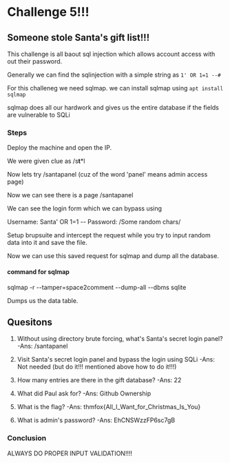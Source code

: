 # Challenge 5!!!
## Someone stole Santa's gift list!!!

This challenge is all baout sql injection which allows account access with out their password.

Generally we can find the sqlinjection with a simple string as `1' OR 1=1 --#`

For this challeneg we need sqlmap. we can install sqlmap using `apt install sqlmap`

sqlmap does all our hardwork and gives us the entire database if the fields are vulnerable to SQLi

### Steps

Deploy the machine and open the IP.

We were given clue as /s**t***l

Now lets try /santapanel (cuz of the word 'panel' means admin access page) 

Now we can see there is a page /santapanel


We can see the login form which we can bypass using

Username: Santa' OR 1=1 --
Password: /Some random chars/

Setup brupsuite and intercept the request while you try to input random data into it and save the file. 

Now we can use this saved request for sqlmap and dump all the database.

#### command for sqlmap

sqlmap -r <Filename>--tamper=space2comment --dump-all --dbms sqlite

Dumps us the data table.

## Quesitons
1. Without using directory brute forcing, what's Santa's secret login panel?
	-Ans: /santapanel

2. Visit Santa's secret login panel and bypass the login using SQLi
	-Ans: Not needed (but do it!!! mentioned above how to do it!!!)

3. How many entries are there in the gift database?
	-Ans: 22

4. What did Paul ask for?
	-Ans: Github Ownership

5. What is the flag?
	-Ans: thmfox{All_I_Want_for_Christmas_Is_You}

6. What is admin's password?
	-Ans: EhCNSWzzFP6sc7gB

### Conclusion

ALWAYS DO PROPER INPUT VALIDATION!!!!